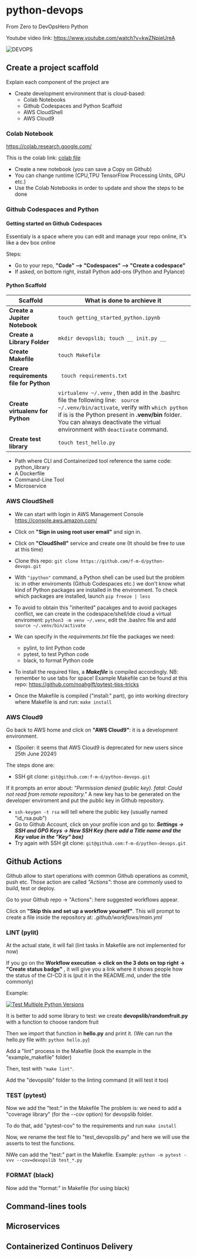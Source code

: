 # python-devops
From Zero to DevOpsHero Python

Youtube video link: https://www.youtube.com/watch?v=kwZNpieUreA

![DEVOPS](https://github.com/f-m-d/python-devops/assets/30870154/13d6a73e-c73f-4b71-afe1-3a3c084dc9db)



## Create a project scaffold
Explain each component of the project are
* Create development environment that is cloud-based:
  * Colab Notebooks
  * Github Codespaces and Python Scaffold
  * AWS CloudShell
  * AWS Cloud9 

### Colab Notebook 
https://colab.research.google.com/

This is the colab link: [colab file](https://github.com/f-m-d/python-devops/blob/main/getting_started_python.ipynb)
* Create a new notebook (you can save a Copy on Github)
* You can change runtime (CPU,TPU TensorFlow Processing Units, GPU etc.)
* Use the Colab Notebooks in order to update and show the steps to be done

### Github Codespaces and Python

#### Getting started on Github Codespaces
Essentialy is a space where you can edit and manage your repo online, it's like a dev box online

Steps:
* Go to your repo, **"Code" --> "Codespaces" --> "Create a codespace"**
* If asked, on bottom right, install Python add-ons (Python and Pylance)

#### Python Scaffold

|Scaffold|What is done to archieve it|
| ----------- | ----------- |
| **Create a Jupiter Notebook** | ```touch getting_started_python.ipynb```|
| **Create a Library Folder** | ```mkdir devopslib; touch __ init.py __ ```|
| **Create Makefile** | ```touch Makefile``` |
| **Creare requirements file for Python** | ``` touch requirements.txt``` |
| **Create virtualenv for Python** | ```virtualenv ~/.venv``` , then add in the .bashrc file the following line: ``` source ~/.venv/bin/activate```, verify with ```which python``` if is is the Python present in **.venv/bin** folder. You can always deactivate the virtual environment with ```deactivate``` command.
| **Create test library** | ```touch test_hello.py``` |


* Path where CLI and Containerized tool reference the same code: python_library
* A Dockerfile
* Command-Line Tool
* Microservice






### AWS CloudShell
* We can start with login in AWS Management Console
https://console.aws.amazon.com/

* Click on **"Sign in using root user email"** and sign in.

* Click on **"CloudShell"** service and create one
(It should be free to use at this time)

* Clone this repo: ```git clone https://github.com/f-m-d/python-devops.git```

* With ```"ipython"``` command, a Python shell can be used but the problem is: in other enviroments (Github Codespaces etc.) we don't know what kind of Python packages are installed in the environment.
To check which packages are installed, launch ```pip freeze | less```

* To avoid to obtain this "inherited" pacakges and to avoid packages conflict, we can create in the codespace/shell/ide cloud a virtual enviroment: ```python3 -m venv ~/.venv```, edit the .bashrc file and add ```source ~/.venv/bin/activate```

* We can specify in the *requirements.txt* file the packages we need:
  * pylint, to lint Python code
  * pytest, to test Python code
  * black, to format Python code

* To install the required files, a ***Makefile*** is compiled accordingly.
NB: remember to use tabs for space!
Example Makefile can be found at this repo:
https://github.com/noahgift/pytest-tips-tricks

* Once the Makefile is compiled ("install:" part), go into working directory where Makefile is and run: ```make install```

### AWS Cloud9
Go back to AWS home and click on **"AWS Cloud9"**: it is a development environment.
  * (Spoiler: it seems that AWS Cloud9 is deprecated for new users since 25th June 2024!)

The steps done are:
  * SSH git clone: ```git@github.com:f-m-d/python-devops.git```

  If it prompts an error about: *"Permission denied (public key). fatal: Could not read from remote repository."* A new key has to be generated on the developer enviroment and put the public key in Github repository.
  * ```ssh-keygen -t rsa``` will tell where the public key (usually named "id_rsa.pub")
  * Go to Github Account, click on your profile icon and go to: ***Settings -> SSH and GPG Keys -> New SSH Key (here add a Title name and the Key value in the "Key" box)*** 
  * Try again  with SSH git clone: ```git@github.com:f-m-d/python-devops.git```



## Github Actions
Github allow to start operations with common Github operations as commit, push etc.
Those action are called *"Actions"*: those are commonly used to build, test or deploy.

Go to your Github repo -> "Actions":
here suggested workflows appear.

Click on **"Skip this and set up a workflow yourself"**.
This will prompt to create a file inside the repository at: *.github/workflows/main.yml*


### LINT (pylit)
At the actual state, it will fail (lint tasks in Makefile are not implemented for now)

If you go on the **Workflow execution -> click on the 3 dots on top right -> "Create status badge"** , it will give you a link where it shows people how the status of the CI-CD it is (put it in the README.md, under the title commonly)

Example:

[![Test Multiple Python Versions](https://github.com/f-m-d/python-devops/actions/workflows/main.yml/badge.svg)](https://github.com/f-m-d/python-devops/actions/workflows/main.yml)

It is better to add some library to test: we create **devopslib/randomfruit.py** with a function to choose random fruit

Then we import that function in **hello.py** and print it.
(We can run the hello.py file with: ```python hello.py```)

Add a "lint" process in the Makefile (look the example in the "example_makefile" folder)

Then, test with ```"make lint"```.

Add the "devopslib" folder to the linting command (it will test it too)


### TEST (pytest)

Now we add the "test:" in the Makefile
The problem is: we need to add a "coverage library" (for the --cov option) for devopslib folder.

To do that, add "pytest-cov" to the requirements and run ```make install```

Now, we rename the test file to "test_devopslib.py" and here we will use the asserts to test the functions.

NWe can add the "test:" part in the Makefile.
Example: ```python -m pytest -vvv --cov=devopslib test_*.py```

### FORMAT (black)

Now add the "format:" in Makefile (for using black)


## Command-lines tools



## Microservices


## Containerized Continuos Delivery
